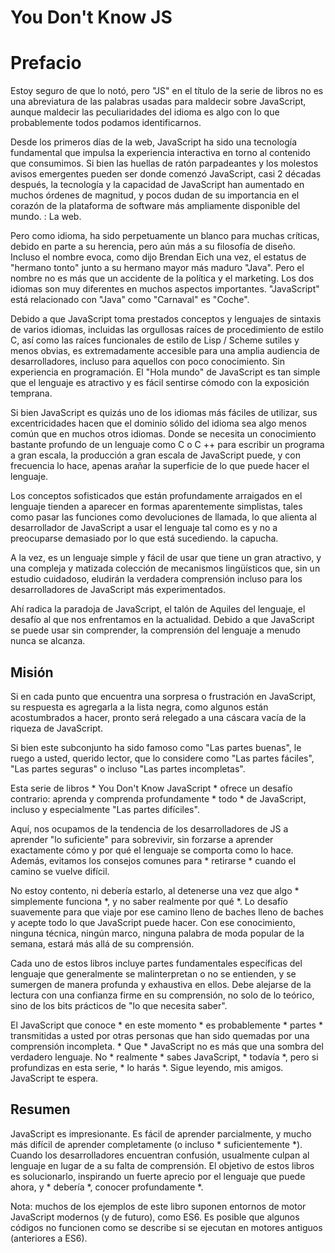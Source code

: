 # You Don't Know JS
# Prefacio

Estoy seguro de que lo notó, pero "JS" en el título de la serie de libros no es una abreviatura de las palabras usadas para maldecir sobre JavaScript, aunque maldecir las peculiaridades del idioma es algo con lo que probablemente todos podamos identificarnos.

Desde los primeros días de la web, JavaScript ha sido una tecnología fundamental que impulsa la experiencia interactiva en torno al contenido que consumimos. Si bien las huellas de ratón parpadeantes y los molestos avisos emergentes pueden ser donde comenzó JavaScript, casi 2 décadas después, la tecnología y la capacidad de JavaScript han aumentado en muchos órdenes de magnitud, y pocos dudan de su importancia en el corazón de la plataforma de software más ampliamente disponible del mundo. : La web.

Pero como idioma, ha sido perpetuamente un blanco para muchas críticas, debido en parte a su herencia, pero aún más a su filosofía de diseño. Incluso el nombre evoca, como dijo Brendan Eich una vez, el estatus de "hermano tonto" junto a su hermano mayor más maduro "Java". Pero el nombre no es más que un accidente de la política y el marketing. Los dos idiomas son muy diferentes en muchos aspectos importantes. "JavaScript" está relacionado con "Java" como "Carnaval" es "Coche".

Debido a que JavaScript toma prestados conceptos y lenguajes de sintaxis de varios idiomas, incluidas las orgullosas raíces de procedimiento de estilo C, así como las raíces funcionales de estilo de Lisp / Scheme sutiles y menos obvias, es extremadamente accesible para una amplia audiencia de desarrolladores, incluso para aquellos con poco conocimiento. Sin experiencia en programación. El "Hola mundo" de JavaScript es tan simple que el lenguaje es atractivo y es fácil sentirse cómodo con la exposición temprana.

Si bien JavaScript es quizás uno de los idiomas más fáciles de utilizar, sus excentricidades hacen que el dominio sólido del idioma sea algo menos común que en muchos otros idiomas. Donde se necesita un conocimiento bastante profundo de un lenguaje como C o C ++ para escribir un programa a gran escala, la producción a gran escala de JavaScript puede, y con frecuencia lo hace, apenas arañar la superficie de lo que puede hacer el lenguaje.

Los conceptos sofisticados que están profundamente arraigados en el lenguaje tienden a aparecer en formas aparentemente simplistas, tales como pasar las funciones como devoluciones de llamada, lo que alienta al desarrollador de JavaScript a usar el lenguaje tal como es y no a preocuparse demasiado por lo que está sucediendo. la capucha.

A la vez, es un lenguaje simple y fácil de usar que tiene un gran atractivo, y una compleja y matizada colección de mecanismos lingüísticos que, sin un estudio cuidadoso, eludirán la verdadera comprensión incluso para los desarrolladores de JavaScript más experimentados.

Ahí radica la paradoja de JavaScript, el talón de Aquiles del lenguaje, el desafío al que nos enfrentamos en la actualidad. Debido a que JavaScript se puede usar sin comprender, la comprensión del lenguaje a menudo nunca se alcanza.

## Misión

Si en cada punto que encuentra una sorpresa o frustración en JavaScript, su respuesta es agregarla a la lista negra, como algunos están acostumbrados a hacer, pronto será relegado a una cáscara vacía de la riqueza de JavaScript.

Si bien este subconjunto ha sido famoso como "Las partes buenas", le ruego a usted, querido lector, que lo considere como "Las partes fáciles", "Las partes seguras" o incluso "Las partes incompletas".

Esta serie de libros * You Don't Know JavaScript * ofrece un desafío contrario: aprenda y comprenda profundamente * todo * de JavaScript, incluso y especialmente "Las partes difíciles".

Aquí, nos ocupamos de la tendencia de los desarrolladores de JS a aprender "lo suficiente" para sobrevivir, sin forzarse a aprender exactamente cómo y por qué el lenguaje se comporta como lo hace. Además, evitamos los consejos comunes para * retirarse * cuando el camino se vuelve difícil.

No estoy contento, ni debería estarlo, al detenerse una vez que algo * simplemente funciona *, y no saber realmente por qué *. Lo desafío suavemente para que viaje por ese camino lleno de baches lleno de baches y acepte todo lo que JavaScript puede hacer. Con ese conocimiento, ninguna técnica, ningún marco, ninguna palabra de moda popular de la semana, estará más allá de su comprensión.

Cada uno de estos libros incluye partes fundamentales específicas del lenguaje que generalmente se malinterpretan o no se entienden, y se sumergen de manera profunda y exhaustiva en ellos. Debe alejarse de la lectura con una confianza firme en su comprensión, no solo de lo teórico, sino de los bits prácticos de "lo que necesita saber".

El JavaScript que conoce * en este momento * es probablemente * partes * transmitidas a usted por otras personas que han sido quemadas por una comprensión incompleta. * Que * JavaScript no es más que una sombra del verdadero lenguaje. No * realmente * sabes JavaScript, * todavía *, pero si profundizas en esta serie, * lo harás *. Sigue leyendo, mis amigos. JavaScript te espera.

## Resumen

JavaScript es impresionante. Es fácil de aprender parcialmente, y mucho más difícil de aprender completamente (o incluso * suficientemente *). Cuando los desarrolladores encuentran confusión, usualmente culpan al lenguaje en lugar de a su falta de comprensión. El objetivo de estos libros es solucionarlo, inspirando un fuerte aprecio por el lenguaje que puede ahora, y * debería *, conocer profundamente *.

Nota: muchos de los ejemplos de este libro suponen entornos de motor JavaScript modernos (y de futuro), como ES6. Es posible que algunos códigos no funcionen como se describe si se ejecutan en motores antiguos (anteriores a ES6).
